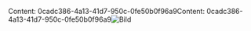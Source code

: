 <span data-ttu-id="e8da4-101">Content: 0cadc386-4a13-41d7-950c-0fe50b0f96a9</span><span class="sxs-lookup"><span data-stu-id="e8da4-101">Content: 0cadc386-4a13-41d7-950c-0fe50b0f96a9</span></span>![Bild](407e0a74-d5fc-4338-b725-f04ebcb117ef.png)
